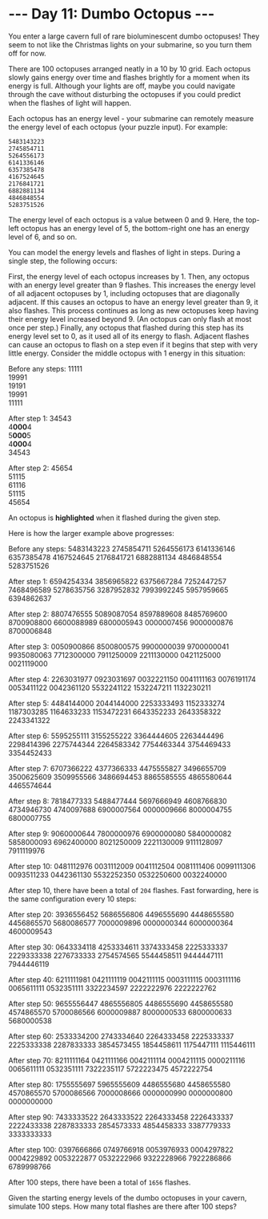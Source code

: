 # --- Day 11: Dumbo Octopus ---

You enter a large cavern full of rare bioluminescent dumbo octopuses! They seem to not like the Christmas lights on your submarine, so you turn them off for now.

There are 100 octopuses arranged neatly in a 10 by 10 grid. Each octopus slowly gains energy over time and flashes brightly for a moment when its energy is full. Although your lights are off, maybe you could navigate through the cave without disturbing the octopuses if you could predict when the flashes of light will happen.

Each octopus has an energy level - your submarine can remotely measure the energy level of each octopus (your puzzle input). For example:

	5483143223
	2745854711
	5264556173
	6141336146
	6357385478
	4167524645
	2176841721
	6882881134
	4846848554
	5283751526

The energy level of each octopus is a value between 0 and 9. Here, the top-left octopus has an energy level of 5, the bottom-right one has an energy level of 6, and so on.

You can model the energy levels and flashes of light in steps. During a single step, the following occurs:

First, the energy level of each octopus increases by 1.
Then, any octopus with an energy level greater than 9 flashes. This increases the energy level of all adjacent octopuses by 1, including octopuses that are diagonally adjacent. If this causes an octopus to have an energy level greater than 9, it also flashes. This process continues as long as new octopuses keep having their energy level increased beyond 9. (An octopus can only flash at most once per step.)
Finally, any octopus that flashed during this step has its energy level set to 0, as it used all of its energy to flash.
Adjacent flashes can cause an octopus to flash on a step even if it begins that step with very little energy. Consider the middle octopus with 1 energy in this situation:

Before any steps:
11111<br>
19991<br>
19191<br>
19991<br>
11111<br>

After step 1:
34543<br>
4**000**4<br>
5**000**5<br>
4**000**4<br>
34543<br>

After step 2:
45654<br>
51115<br>
61116<br>
51115<br>
45654<br>

An octopus is **highlighted** when it flashed during the given step.

Here is how the larger example above progresses:

Before any steps:
	5483143223
	2745854711
	5264556173
	6141336146
	6357385478
	4167524645
	2176841721
	6882881134
	4846848554
	5283751526

After step 1:
	6594254334
	3856965822
	6375667284
	7252447257
	7468496589
	5278635756
	3287952832
	7993992245
	5957959665
	6394862637

After step 2:
	8807476555
	5089087054
	8597889608
	8485769600
	8700908800
	6600088989
	6800005943
	0000007456
	9000000876
	8700006848

After step 3:
	0050900866
	8500800575
	9900000039
	9700000041
	9935080063
	7712300000
	7911250009
	2211130000
	0421125000
	0021119000

After step 4:
	2263031977
	0923031697
	0032221150
	0041111163
	0076191174
	0053411122
	0042361120
	5532241122
	1532247211
	1132230211

After step 5:
	4484144000
	2044144000
	2253333493
	1152333274
	1187303285
	1164633233
	1153472231
	6643352233
	2643358322
	2243341322

After step 6:
	5595255111
	3155255222
	3364444605
	2263444496
	2298414396
	2275744344
	2264583342
	7754463344
	3754469433
	3354452433

After step 7:
	6707366222
	4377366333
	4475555827
	3496655709
	3500625609
	3509955566
	3486694453
	8865585555
	4865580644
	4465574644

After step 8:
	7818477333
	5488477444
	5697666949
	4608766830
	4734946730
	4740097688
	6900007564
	0000009666
	8000004755
	6800007755

After step 9:
	9060000644
	7800000976
	6900000080
	5840000082
	5858000093
	6962400000
	8021250009
	2221130009
	9111128097
	7911119976

After step 10:
	0481112976
	0031112009
	0041112504
	0081111406
	0099111306
	0093511233
	0442361130
	5532252350
	0532250600
	0032240000

After step 10, there have been a total of `204` flashes. Fast forwarding, here is the same configuration every 10 steps:

After step 20:
	3936556452
	5686556806
	4496555690
	4448655580
	4456865570
	5680086577
	7000009896
	0000000344
	6000000364
	4600009543

After step 30:
	0643334118
	4253334611
	3374333458
	2225333337
	2229333338
	2276733333
	2754574565
	5544458511
	9444447111
	7944446119

After step 40:
	6211111981
	0421111119
	0042111115
	0003111115
	0003111116
	0065611111
	0532351111
	3322234597
	2222222976
	2222222762

After step 50:
	9655556447
	4865556805
	4486555690
	4458655580
	4574865570
	5700086566
	6000009887
	8000000533
	6800000633
	5680000538

After step 60:
	2533334200
	2743334640
	2264333458
	2225333337
	2225333338
	2287833333
	3854573455
	1854458611
	1175447111
	1115446111

After step 70:
	8211111164
	0421111166
	0042111114
	0004211115
	0000211116
	0065611111
	0532351111
	7322235117
	5722223475
	4572222754

After step 80:
	1755555697
	5965555609
	4486555680
	4458655580
	4570865570
	5700086566
	7000008666
	0000000990
	0000000800
	0000000000

After step 90:
	7433333522
	2643333522
	2264333458
	2226433337
	2222433338
	2287833333
	2854573333
	4854458333
	3387779333
	3333333333

After step 100:
	0397666866
	0749766918
	0053976933
	0004297822
	0004229892
	0053222877
	0532222966
	9322228966
	7922286866
	6789998766

After 100 steps, there have been a total of `1656` flashes.

Given the starting energy levels of the dumbo octopuses in your cavern, simulate 100 steps. How many total flashes are there after 100 steps?